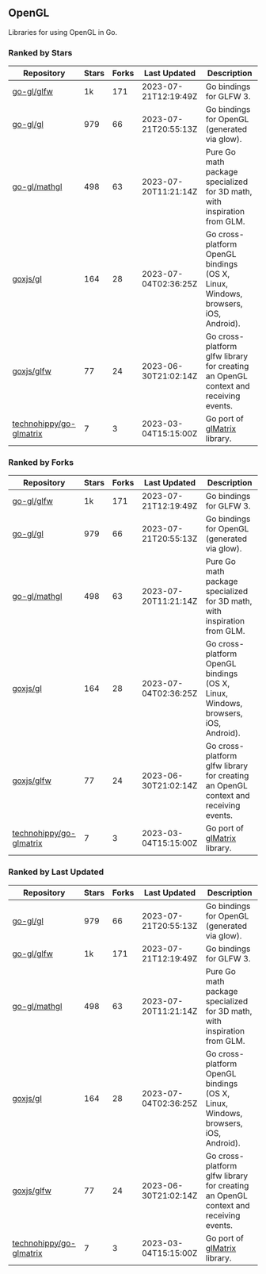 ## OpenGL

Libraries for using OpenGL in Go.

### Ranked by Stars

| Repository | Stars | Forks | Last Updated | Description | 
|------------|-------|-------|--------------|-------------|
| [go-gl/glfw](https://github.com/go-gl/glfw) | 1k | 171 | 2023-07-21T12:19:49Z |  Go bindings for GLFW 3. |
| [go-gl/gl](https://github.com/go-gl/gl) | 979 | 66 | 2023-07-21T20:55:13Z |  Go bindings for OpenGL (generated via glow). |
| [go-gl/mathgl](https://github.com/go-gl/mathgl) | 498 | 63 | 2023-07-20T11:21:14Z |  Pure Go math package specialized for 3D math, with inspiration from GLM. |
| [goxjs/gl](https://github.com/goxjs/gl) | 164 | 28 | 2023-07-04T02:36:25Z |  Go cross-platform OpenGL bindings (OS X, Linux, Windows, browsers, iOS, Android). |
| [goxjs/glfw](https://github.com/goxjs/glfw) | 77 | 24 | 2023-06-30T21:02:14Z |  Go cross-platform glfw library for creating an OpenGL context and receiving events. |
| [technohippy/go-glmatrix](https://github.com/technohippy/go-glmatrix) | 7 | 3 | 2023-03-04T15:15:00Z |  Go port of [glMatrix](https://glmatrix.net/) library. |

### Ranked by Forks

| Repository | Stars | Forks | Last Updated | Description | 
|------------|-------|-------|--------------|-------------|
| [go-gl/glfw](https://github.com/go-gl/glfw) | 1k | 171 | 2023-07-21T12:19:49Z |  Go bindings for GLFW 3. |
| [go-gl/gl](https://github.com/go-gl/gl) | 979 | 66 | 2023-07-21T20:55:13Z |  Go bindings for OpenGL (generated via glow). |
| [go-gl/mathgl](https://github.com/go-gl/mathgl) | 498 | 63 | 2023-07-20T11:21:14Z |  Pure Go math package specialized for 3D math, with inspiration from GLM. |
| [goxjs/gl](https://github.com/goxjs/gl) | 164 | 28 | 2023-07-04T02:36:25Z |  Go cross-platform OpenGL bindings (OS X, Linux, Windows, browsers, iOS, Android). |
| [goxjs/glfw](https://github.com/goxjs/glfw) | 77 | 24 | 2023-06-30T21:02:14Z |  Go cross-platform glfw library for creating an OpenGL context and receiving events. |
| [technohippy/go-glmatrix](https://github.com/technohippy/go-glmatrix) | 7 | 3 | 2023-03-04T15:15:00Z |  Go port of [glMatrix](https://glmatrix.net/) library. |

### Ranked by Last Updated

| Repository | Stars | Forks | Last Updated | Description | 
|------------|-------|-------|--------------|-------------|
| [go-gl/gl](https://github.com/go-gl/gl) | 979 | 66 | 2023-07-21T20:55:13Z |  Go bindings for OpenGL (generated via glow). |
| [go-gl/glfw](https://github.com/go-gl/glfw) | 1k | 171 | 2023-07-21T12:19:49Z |  Go bindings for GLFW 3. |
| [go-gl/mathgl](https://github.com/go-gl/mathgl) | 498 | 63 | 2023-07-20T11:21:14Z |  Pure Go math package specialized for 3D math, with inspiration from GLM. |
| [goxjs/gl](https://github.com/goxjs/gl) | 164 | 28 | 2023-07-04T02:36:25Z |  Go cross-platform OpenGL bindings (OS X, Linux, Windows, browsers, iOS, Android). |
| [goxjs/glfw](https://github.com/goxjs/glfw) | 77 | 24 | 2023-06-30T21:02:14Z |  Go cross-platform glfw library for creating an OpenGL context and receiving events. |
| [technohippy/go-glmatrix](https://github.com/technohippy/go-glmatrix) | 7 | 3 | 2023-03-04T15:15:00Z |  Go port of [glMatrix](https://glmatrix.net/) library. |

